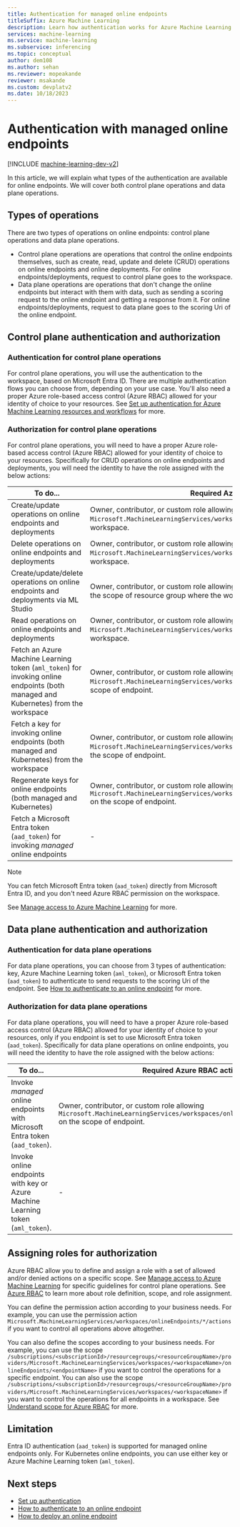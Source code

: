 ```yaml
---
title: Authentication for managed online endpoints
titleSuffix: Azure Machine Learning
description: Learn how authentication works for Azure Machine Learning managed online endpoints.
services: machine-learning
ms.service: machine-learning
ms.subservice: inferencing
ms.topic: conceptual
author: dem108
ms.author: sehan
ms.reviewer: mopeakande
reviewer: msakande
ms.custom: devplatv2
ms.date: 10/18/2023
---
```


# Authentication with managed online endpoints

[!INCLUDE [machine-learning-dev-v2](includes/machine-learning-dev-v2.md)]

In this article, we will explain what types of the authentication are available for online endpoints. We will cover both control plane operations and data plane operations.

## Types of operations

There are two types of operations on online endpoints: control plane operations and data plane operations.

- Control plane operations are operations that control the online endpoints themselves, such as create, read, update and delete (CRUD) operations on online endpoints and online deployments. For online endpoints/deployments, request to control plane goes to the workspace. 
- Data plane operations are operations that don't change the online endpoints but interact with them with data, such as sending a scoring request to the online endpoint and getting a response from it. For online endpoints/deployments, request to data plane goes to the scoring Uri of the online endpoint.


## Control plane authentication and authorization

### Authentication for control plane operations

For control plane operations, you will use the authentication to the workspace, based on Microsoft Entra ID. There are multiple authentication flows you can choose from, depending on your use case. You'll also need a proper Azure role-based access control (Azure RBAC) allowed for your identity of choice to your resources. See [Set up authentication for Azure Machine Learning resources and workflows](how-to-setup-authentication.md) for more.

### Authorization for control plane operations

For control plane operations, you will need to have a proper Azure role-based access control (Azure RBAC) allowed for your identity of choice to your resources. Specifically for CRUD operations on online endpoints and deployments, you will need the identity to have the role assigned with the below actions:

| To do... | Required Azure RBAC action |
| -- | -- |
| Create/update operations on online endpoints and deployments | Owner, contributor, or custom role allowing `Microsoft.MachineLearningServices/workspaces/onlineEndpoints/write` on the scope of workspace. |
| Delete operations on online endpoints and deployments | Owner, contributor, or custom role allowing `Microsoft.MachineLearningServices/workspaces/onlineEndpoints/delete` on the scope of workspace. |
| Create/update/delete operations on online endpoints and deployments via ML Studio | Owner, contributor, or custom role allowing `Microsoft.Resources/deployments/write` on the scope of resource group where the workspace belongs. |
| Read operations on online endpoints and deployments | Owner, contributor, or custom role allowing `Microsoft.MachineLearningServices/workspaces/onlineEndpoints/read` on the scope of workspace. |
| Fetch an Azure Machine Learning token (`aml_token`) for invoking online endpoints (both managed and Kubernetes) from the workspace | Owner, contributor, or custom role allowing `Microsoft.MachineLearningServices/workspaces/onlineEndpoints/token/action` on the scope of endpoint. |
| Fetch a key for invoking online endpoints (both managed and Kubernetes) from the workspace | Owner, contributor, or custom role allowing `Microsoft.MachineLearningServices/workspaces/onlineEndpoints/listKeys/action` on the scope of endpoint. |
| Regenerate keys for online endpoints (both managed and Kubernetes) | Owner, contributor, or custom role allowing `Microsoft.MachineLearningServices/workspaces/onlineEndpoints/regenerateKeys/action` on the scope of endpoint. |
| Fetch a Microsoft Entra token (`aad_token`) for invoking *managed* online endpoints | - |

> [!NOTE]
> You can fetch Microsoft Entra token (`aad_token`) directly from Microsoft Entra ID, and you don't need Azure RBAC permission on the workspace.

See [Manage access to Azure Machine Learning](how-to-assign-roles.md) for more.

## Data plane authentication and authorization

### Authentication for data plane operations

For data plane operations, you can choose from 3 types of authentication: key, Azure Machine Learning token (`aml_token`), or Microsoft Entra token (`aad_token`) to authenticate to send requests to the scoring Uri of the endpoint. See [How to authenticate to an online endpoint](how-to-authenticate-online-endpoint.md) for more.

### Authorization for data plane operations

For data plane operations, you will need to have a proper Azure role-based access control (Azure RBAC) allowed for your identity of choice to your resources, only if you endpoint is set to use Microsoft Entra token (`aad_token`). Specifically for data plane operations on online endpoints, you will need the identity to have the role assigned with the below actions:

| To do... | Required Azure RBAC action |
| -- | -- |
| Invoke *managed* online endpoints with Microsoft Entra token (`aad_token`). | Owner, contributor, or custom role allowing `Microsoft.MachineLearningServices/workspaces/onlineEndpoints/score/action` on the scope of endpoint. |
| Invoke online endpoints with key or Azure Machine Learning token (`aml_token`). | - |


## Assigning roles for authorization

Azure RBAC allow you to define and assign a role with a set of allowed and/or denied actions on a specific scope. See [Manage access to Azure Machine Learning](how-to-assign-roles.md) for specific guidelines for control plane operations. See [Azure RBAC](https://learn.microsoft.com/en-us/azure/role-based-access-control/overview) to learn more about role definition, scope, and role assignment.

You can define the permission action according to your business needs. For example, you can use the permission action `Microsoft.MachineLearningServices/workspaces/onlineEndpoints/*/actions` if you want to control all operations above altogether.

You can also define the scopes according to your business needs. For example, you can use the scope `/subscriptions/<subscriptionId>/resourcegroups/<resourceGroupName>/providers/Microsoft.MachineLearningServices/workspaces/<workspaceName>/onlineEndpoints/<endpointName>` if you want to control the operations for a specific endpoint. You can also use the scope `/subscriptions/<subscriptionId>/resourcegroups/<resourceGroupName>/providers/Microsoft.MachineLearningServices/workspaces/<workspaceName>` if you want to control the operations for all endpoints in a workspace. See [Understand scope for Azure RBAC](https://learn.microsoft.com/azure/role-based-access-control/scope-overview) for more.


## Limitation

Entra ID authentication (`aad_token`) is supported for managed online endpoints only. For Kubernetes online endpoints, you can use either key or Azure Machine Learning token (`aml_token`).


## Next steps

- [Set up authentication](how-to-setup-authentication.md)
- [How to authenticate to an online endpoint](how-to-authenticate-online-endpoint.md)
- [How to deploy an online endpoint](how-to-deploy-online-endpoints.md)
